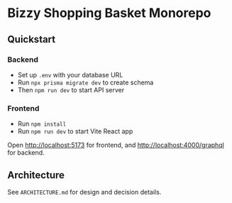 # Bizzy Shopping Basket Monorepo

## Quickstart

### Backend
- Set up `.env` with your database URL
- Run `npx prisma migrate dev` to create schema
- Then `npm run dev` to start API server

### Frontend
- Run `npm install`
- Run `npm run dev` to start Vite React app

Open [http://localhost:5173](http://localhost:5173) for frontend, and [http://localhost:4000/graphql](http://localhost:4000/graphql) for backend.

## Architecture
See `ARCHITECTURE.md` for design and decision details.
